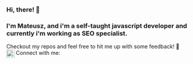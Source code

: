 ### Hi, there! 👋

### I'm Mateusz, and i'm a self-taught javascript developer and currently i'm working as SEO specialist.
Checkout my repos and feel free to hit me up with some feedback! 🚀 
Connect with me:
[<img align="left" alt="codeSTACKr | LinkedIn" width="22px" src="https://cdn.jsdelivr.net/npm/simple-icons@v3/icons/linkedin.svg" />][linkedin]

[linkedin]: https://www.linkedin.com/in/mateusz-sp%C5%82awski-982ab316b/
